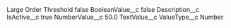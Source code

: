 <?xml version="1.0" encoding="UTF-8"?>
<CustomMetadata xmlns="http://soap.sforce.com/2006/04/metadata" xmlns:xsi="http://www.w3.org/2001/XMLSchema-instance" xmlns:xsd="http://www.w3.org/2001/XMLSchema">
    <label>Large Order Threshold</label>
    <protected>false</protected>
    <values>
        <field>BooleanValue__c</field>
        <value xsi:type="xsd:boolean">false</value>
    </values>
    <values>
        <field>Description__c</field>
        <value xsi:nil="true"/>
    </values>
    <values>
        <field>IsActive__c</field>
        <value xsi:type="xsd:boolean">true</value>
    </values>
    <values>
        <field>NumberValue__c</field>
        <value xsi:type="xsd:double">50.0</value>
    </values>
    <values>
        <field>TextValue__c</field>
        <value xsi:nil="true"/>
    </values>
    <values>
        <field>ValueType__c</field>
        <value xsi:type="xsd:string">Number</value>
    </values>
</CustomMetadata>
